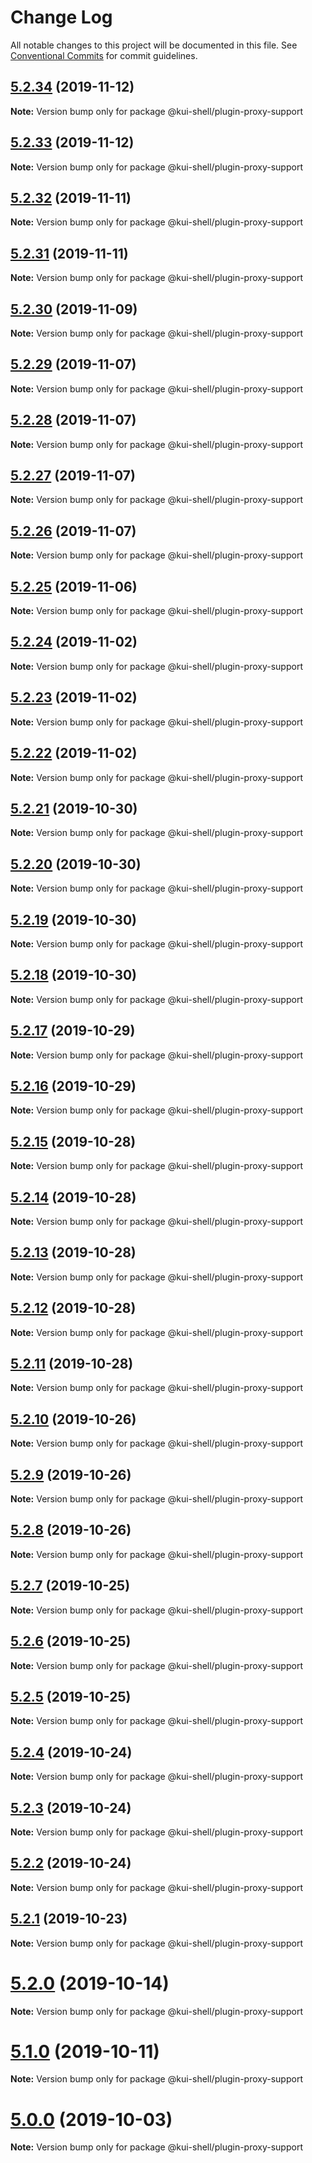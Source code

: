 # Change Log

All notable changes to this project will be documented in this file.
See [Conventional Commits](https://conventionalcommits.org) for commit guidelines.

## [5.2.34](https://github.com/IBM/kui/compare/v4.5.0...v5.2.34) (2019-11-12)

**Note:** Version bump only for package @kui-shell/plugin-proxy-support

## [5.2.33](https://github.com/IBM/kui/compare/v4.5.0...v5.2.33) (2019-11-12)

**Note:** Version bump only for package @kui-shell/plugin-proxy-support

## [5.2.32](https://github.com/IBM/kui/compare/v5.2.31...v5.2.32) (2019-11-11)

**Note:** Version bump only for package @kui-shell/plugin-proxy-support

## [5.2.31](https://github.com/IBM/kui/compare/v5.2.30...v5.2.31) (2019-11-11)

**Note:** Version bump only for package @kui-shell/plugin-proxy-support

## [5.2.30](https://github.com/IBM/kui/compare/v4.5.0...v5.2.30) (2019-11-09)

**Note:** Version bump only for package @kui-shell/plugin-proxy-support

## [5.2.29](https://github.com/IBM/kui/compare/v4.5.0...v5.2.29) (2019-11-07)

**Note:** Version bump only for package @kui-shell/plugin-proxy-support

## [5.2.28](https://github.com/IBM/kui/compare/v5.2.27...v5.2.28) (2019-11-07)

**Note:** Version bump only for package @kui-shell/plugin-proxy-support

## [5.2.27](https://github.com/IBM/kui/compare/v5.2.26...v5.2.27) (2019-11-07)

**Note:** Version bump only for package @kui-shell/plugin-proxy-support

## [5.2.26](https://github.com/IBM/kui/compare/v4.5.0...v5.2.26) (2019-11-07)

**Note:** Version bump only for package @kui-shell/plugin-proxy-support

## [5.2.25](https://github.com/IBM/kui/compare/v4.5.0...v5.2.25) (2019-11-06)

**Note:** Version bump only for package @kui-shell/plugin-proxy-support

## [5.2.24](https://github.com/IBM/kui/compare/v5.2.23...v5.2.24) (2019-11-02)

**Note:** Version bump only for package @kui-shell/plugin-proxy-support

## [5.2.23](https://github.com/IBM/kui/compare/v5.2.22...v5.2.23) (2019-11-02)

**Note:** Version bump only for package @kui-shell/plugin-proxy-support

## [5.2.22](https://github.com/IBM/kui/compare/v4.5.0...v5.2.22) (2019-11-02)

**Note:** Version bump only for package @kui-shell/plugin-proxy-support

## [5.2.21](https://github.com/IBM/kui/compare/v4.5.0...v5.2.21) (2019-10-30)

**Note:** Version bump only for package @kui-shell/plugin-proxy-support

## [5.2.20](https://github.com/IBM/kui/compare/v5.2.19...v5.2.20) (2019-10-30)

**Note:** Version bump only for package @kui-shell/plugin-proxy-support

## [5.2.19](https://github.com/IBM/kui/compare/v4.5.0...v5.2.19) (2019-10-30)

**Note:** Version bump only for package @kui-shell/plugin-proxy-support

## [5.2.18](https://github.com/IBM/kui/compare/v4.5.0...v5.2.18) (2019-10-30)

**Note:** Version bump only for package @kui-shell/plugin-proxy-support

## [5.2.17](https://github.com/IBM/kui/compare/v5.2.16...v5.2.17) (2019-10-29)

**Note:** Version bump only for package @kui-shell/plugin-proxy-support

## [5.2.16](https://github.com/IBM/kui/compare/v4.5.0...v5.2.16) (2019-10-29)

**Note:** Version bump only for package @kui-shell/plugin-proxy-support

## [5.2.15](https://github.com/IBM/kui/compare/v4.5.0...v5.2.15) (2019-10-28)

**Note:** Version bump only for package @kui-shell/plugin-proxy-support

## [5.2.14](https://github.com/IBM/kui/compare/v5.2.13...v5.2.14) (2019-10-28)

**Note:** Version bump only for package @kui-shell/plugin-proxy-support

## [5.2.13](https://github.com/IBM/kui/compare/v5.2.12...v5.2.13) (2019-10-28)

**Note:** Version bump only for package @kui-shell/plugin-proxy-support

## [5.2.12](https://github.com/IBM/kui/compare/v4.5.0...v5.2.12) (2019-10-28)

**Note:** Version bump only for package @kui-shell/plugin-proxy-support

## [5.2.11](https://github.com/IBM/kui/compare/v4.5.0...v5.2.11) (2019-10-28)

**Note:** Version bump only for package @kui-shell/plugin-proxy-support

## [5.2.10](https://github.com/IBM/kui/compare/v5.2.9...v5.2.10) (2019-10-26)

**Note:** Version bump only for package @kui-shell/plugin-proxy-support

## [5.2.9](https://github.com/IBM/kui/compare/v4.5.0...v5.2.9) (2019-10-26)

**Note:** Version bump only for package @kui-shell/plugin-proxy-support

## [5.2.8](https://github.com/IBM/kui/compare/v4.5.0...v5.2.8) (2019-10-26)

**Note:** Version bump only for package @kui-shell/plugin-proxy-support

## [5.2.7](https://github.com/IBM/kui/compare/v5.2.6...v5.2.7) (2019-10-25)

**Note:** Version bump only for package @kui-shell/plugin-proxy-support

## [5.2.6](https://github.com/IBM/kui/compare/v4.5.0...v5.2.6) (2019-10-25)

**Note:** Version bump only for package @kui-shell/plugin-proxy-support

## [5.2.5](https://github.com/IBM/kui/compare/v4.5.0...v5.2.5) (2019-10-25)

**Note:** Version bump only for package @kui-shell/plugin-proxy-support

## [5.2.4](https://github.com/IBM/kui/compare/v4.5.0...v5.2.4) (2019-10-24)

**Note:** Version bump only for package @kui-shell/plugin-proxy-support

## [5.2.3](https://github.com/IBM/kui/compare/v5.2.2...v5.2.3) (2019-10-24)

**Note:** Version bump only for package @kui-shell/plugin-proxy-support

## [5.2.2](https://github.com/IBM/kui/compare/v4.5.0...v5.2.2) (2019-10-24)

**Note:** Version bump only for package @kui-shell/plugin-proxy-support

## [5.2.1](https://github.com/IBM/kui/compare/v5.2.0...v5.2.1) (2019-10-23)

**Note:** Version bump only for package @kui-shell/plugin-proxy-support

# [5.2.0](https://github.com/IBM/kui/compare/v4.5.0...v5.2.0) (2019-10-14)

**Note:** Version bump only for package @kui-shell/plugin-proxy-support

# [5.1.0](https://github.com/IBM/kui/compare/v4.5.0...v5.1.0) (2019-10-11)

**Note:** Version bump only for package @kui-shell/plugin-proxy-support

# [5.0.0](https://github.com/IBM/kui/compare/v4.5.0...v5.0.0) (2019-10-03)

**Note:** Version bump only for package @kui-shell/plugin-proxy-support
